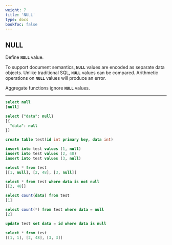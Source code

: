 ```yaml
---
weight: 7
title: 'NULL'
type: docs
bookToc: false
---
```


## NULL

Define **`NULL`** value.

To support document semantics, **`NULL`** values are encoded as separate data objects.
Unlike traditional SQL, **`NULL`** values can be compared. Arithmetic operations on **`NULL`** values will produce an error.

Aggregate functions ignore **`NULL`** values.

---

```SQL
select null
[null]

select {"data": null}
[{
  "data": null
}]
```

```SQL
create table test(id int primary key, data int)

insert into test values (1, null)
insert into test values (2, 48)
insert into test values (3, null)

select * from test
[[1, null], [2, 48], [3, null]]

select * from test where data is not null
[[2, 48]]

select count(data) from test
[1]

select count(*) from test where data = null
[2]

update test set data = id where data is null

select * from test
[[1, 1], [2, 48], [3, 3]]

```
